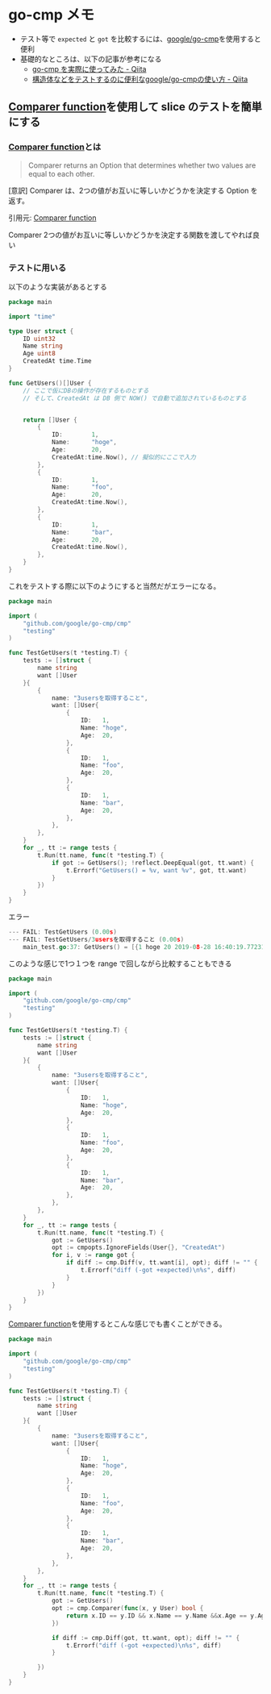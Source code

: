 # go-cmp メモ

- テスト等で `expected` と `got` を比較するには、[google/go-cmp](https://github.com/google/go-cmp)を使用すると便利
- 基礎的なところは、以下の記事が参考になる
    - [go-cmp を実際に使ってみた - Qiita](https://qiita.com/iszk/items/e799ec4d6f1f5eece706)
    - [構造体などをテストするのに便利なgoogle/go-cmpの使い方 - Qiita](https://qiita.com/hgsgtk/items/bd78bada902c91745fa5)

## [Comparer function](https://godoc.org/github.com/google/go-cmp/cmp#Comparer)を使用して slice のテストを簡単にする


### [Comparer function](https://godoc.org/github.com/google/go-cmp/cmp#Comparer)とは
>  Comparer returns an Option that determines whether two values are equal to each other.

[意訳] Comparer は、2つの値がお互いに等しいかどうかを決定する Option を返す。

引用元: [Comparer function](https://godoc.org/github.com/google/go-cmp/cmp#Comparer)

Comparer 2つの値がお互いに等しいかどうかを決定する関数を渡してやれば良い

### テストに用いる

以下のような実装があるとする

```go
package main

import "time"

type User struct {
	ID uint32
	Name string
	Age uint8
	CreatedAt time.Time
}

func GetUsers()[]User {
	// ここで仮にDBの操作が存在するものとする
	// そして、CreatedAt は DB 側で NOW() で自動で追加されているものとする


	return []User {
		{
			ID:        1,
			Name:      "hoge",
			Age:       20,
			CreatedAt:time.Now(), // 擬似的にここで入力
		},
		{
			ID:        1,
			Name:      "foo",
			Age:       20,
			CreatedAt:time.Now(),
		},
		{
			ID:        1,
			Name:      "bar",
			Age:       20,
			CreatedAt:time.Now(),
		},
	}
}
```

これをテストする際に以下のようにすると当然だがエラーになる。

```go
package main

import (
	"github.com/google/go-cmp/cmp"
	"testing"
)

func TestGetUsers(t *testing.T) {
	tests := []struct {
		name string
		want []User
	}{
		{
			name: "3usersを取得すること",
			want: []User{
				{
					ID:   1,
					Name: "hoge",
					Age:  20,
				},
				{
					ID:   1,
					Name: "foo",
					Age:  20,
				},
				{
					ID:   1,
					Name: "bar",
					Age:  20,
				},
			},
		},
	}
	for _, tt := range tests {
		t.Run(tt.name, func(t *testing.T) {
			if got := GetUsers(); !reflect.DeepEqual(got, tt.want) {
			    t.Errorf("GetUsers() = %v, want %v", got, tt.want)
			}
		})
	}
}

```

エラー

```go
--- FAIL: TestGetUsers (0.00s)
--- FAIL: TestGetUsers/3usersを取得すること (0.00s)
    main_test.go:37: GetUsers() = [{1 hoge 20 2019-08-28 16:40:19.772311 +0900 JST m=+0.000646976} {1 foo 20 2019-08-28 16:40:19.772312 +0900 JST m=+0.000647073} {1 bar 20 2019-08-28 16:40:19.772312 +0900 JST m=+0.000647166}], want [{1 hoge 20 0001-01-01 00:00:00 +0000 UTC} {1 foo 20 0001-01-01 00:00:00 +0000 UTC} {1 bar 20 0001-01-01 00:00:00 +0000 UTC}]
```

このような感じで1つ１つを range で回しながら比較することもできる

```go
package main

import (
	"github.com/google/go-cmp/cmp"
	"testing"
)

func TestGetUsers(t *testing.T) {
	tests := []struct {
		name string
		want []User
	}{
		{
			name: "3usersを取得すること",
			want: []User{
				{
					ID:   1,
					Name: "hoge",
					Age:  20,
				},
				{
					ID:   1,
					Name: "foo",
					Age:  20,
				},
				{
					ID:   1,
					Name: "bar",
					Age:  20,
				},
			},
		},
	}
	for _, tt := range tests {
		t.Run(tt.name, func(t *testing.T) {
			got := GetUsers()
			opt := cmpopts.IgnoreFields(User{}, "CreatedAt")
			for i, v := range got {
				if diff := cmp.Diff(v, tt.want[i], opt); diff != "" {
					t.Errorf("diff (-got +expected)\n%s", diff)
				}
			}
		})
	}
}

```

 [Comparer function](https://godoc.org/github.com/google/go-cmp/cmp#Comparer)を使用するとこんな感じでも書くことができる。


```go
package main

import (
	"github.com/google/go-cmp/cmp"
	"testing"
)

func TestGetUsers(t *testing.T) {
	tests := []struct {
		name string
		want []User
	}{
		{
			name: "3usersを取得すること",
			want: []User{
				{
					ID:   1,
					Name: "hoge",
					Age:  20,
				},
				{
					ID:   1,
					Name: "foo",
					Age:  20,
				},
				{
					ID:   1,
					Name: "bar",
					Age:  20,
				},
			},
		},
	}
	for _, tt := range tests {
		t.Run(tt.name, func(t *testing.T) {
			got := GetUsers()
			opt := cmp.Comparer(func(x, y User) bool {
        		return x.ID == y.ID && x.Name == y.Name &&x.Age == y.Age
        	})

			if diff := cmp.Diff(got, tt.want, opt); diff != "" {
				t.Errorf("diff (-got +expected)\n%s", diff)
			}

		})
	}
}

```
